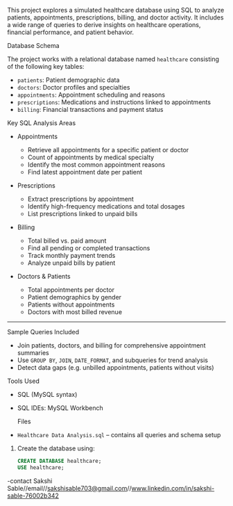 This project explores a simulated healthcare database using SQL to analyze patients, appointments, prescriptions, billing, and doctor activity. It includes a wide range of queries to derive insights on healthcare operations, financial performance, and patient behavior.

Database Schema

The project works with a relational database named `healthcare` consisting of the following key tables:

- `patients`: Patient demographic data
- `doctors`: Doctor profiles and specialties
- `appointments`: Appointment scheduling and reasons
- `prescriptions`: Medications and instructions linked to appointments
- `billing`: Financial transactions and payment status


Key SQL Analysis Areas

- Appointments
  - Retrieve all appointments for a specific patient or doctor
  - Count of appointments by medical specialty
  - Identify the most common appointment reasons
  - Find latest appointment date per patient

- Prescriptions
  - Extract prescriptions by appointment
  - Identify high-frequency medications and total dosages
  - List prescriptions linked to unpaid bills

- Billing
  - Total billed vs. paid amount
  - Find all pending or completed transactions
  - Track monthly payment trends
  - Analyze unpaid bills by patient

- Doctors & Patients
  - Total appointments per doctor
  - Patient demographics by gender
  - Patients without appointments
  - Doctors with most billed revenue

---

Sample Queries Included

- Join patients, doctors, and billing for comprehensive appointment summaries
- Use `GROUP BY`, `JOIN`, `DATE_FORMAT`, and subqueries for trend analysis
- Detect data gaps (e.g. unbilled appointments, patients without visits)

 Tools Used

- SQL (MySQL syntax)
- SQL IDEs: MySQL Workbench 

  Files

- `Healthcare Data Analysis.sql` – contains all queries and schema setup



1. Create the database using:
   ```sql
   CREATE DATABASE healthcare;
   USE healthcare;
 -contact Sakshi Sable//email//sakshisable703@gmail.com//www.linkedin.com/in/sakshi-sable-76002b342
 
